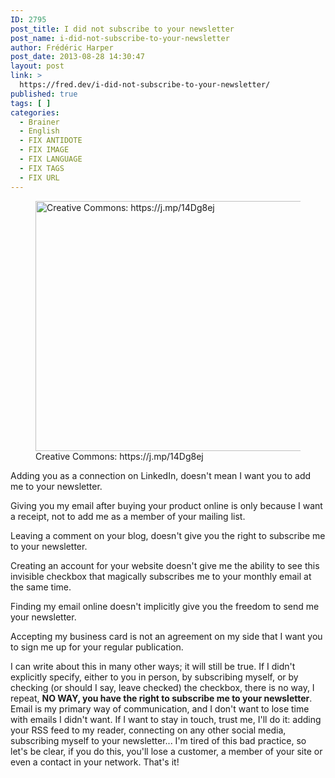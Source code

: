 ```yaml
---
ID: 2795
post_title: I did not subscribe to your newsletter
post_name: i-did-not-subscribe-to-your-newsletter
author: Frédéric Harper
post_date: 2013-08-28 14:30:47
layout: post
link: >
  https://fred.dev/i-did-not-subscribe-to-your-newsletter/
published: true
tags: [ ]
categories:
  - Brainer
  - English
  - FIX ANTIDOTE
  - FIX IMAGE
  - FIX LANGUAGE
  - FIX TAGS
  - FIX URL
---
```

<figure><a href="http://fred.dev/wp-content/uploads/2013/08/junkmail.jpg"><figcaption><img alt="Creative Commons: https://j.mp/14Dg8ej" src="http://fred.dev/wp-content/uploads/2013/08/junkmail.jpg" width="600" height="400"/></a> Creative Commons: https://j.mp/14Dg8ej</figcaption></figure><p>Adding you as a connection on LinkedIn, doesn't mean I want you to add me to your newsletter.</p><p>Giving you my email after buying your product online is only because I want a receipt, not to add me as a member of your mailing list.</p><p>Leaving a comment on your blog, doesn't give you the right to subscribe me to your newsletter.</p><p>Creating an account for your website doesn't give me the ability to see this invisible checkbox that magically subscribes me to your monthly email at the same time.</p><p>Finding my email online doesn't implicitly give you the freedom to send me your newsletter.</p><p>Accepting my business card is not an agreement on my side that I want you to sign me up for your regular publication.</p><p>I can write about this in many other ways; it will still be true. If I didn't explicitly specify, either to you in person, by subscribing myself, or by checking (or should I say, leave checked) the checkbox, there is no way, I repeat, <strong>NO WAY, you have the right to subscribe me to your newsletter</strong>. Email is my primary way of communication, and I don't want to lose time with emails I didn't want. If I want to stay in touch, trust me, I'll do it: adding your RSS feed to my reader, connecting on any other social media, subscribing myself to your newsletter... I'm tired of this bad practice, so let's be clear, if you do this, you'll lose a customer, a member of your site or even a contact in your network. That's it!</p> 